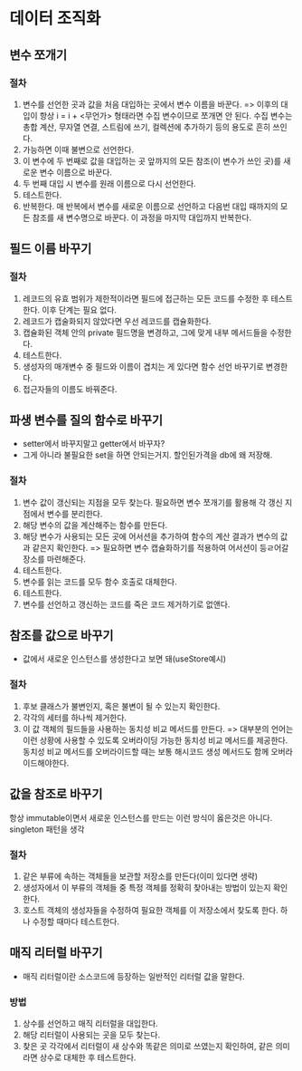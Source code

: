 # 데이터 조직화

## 변수 쪼개기

### 절차

1. 변수를 선언한 곳과 값을 처음 대입하는 곳에서 변수 이름을 바꾼다.
   => 이후의 대입이 항상 i = i + <무언가> 형태라면 수집 변수이므로 쪼개면 안 된다. 수집 변수는 총합 계산, 무자열 연결, 스트림에 쓰기, 컬렉션에 추가하기 등의 용도로 흔히 쓰인다.
2. 가능하면 이때 불변으로 선언한다.
3. 이 변수에 두 번째로 값을 대입하는 곳 앞까지의 모든 참조(이 변수가 쓰인 곳)를 새로운 변수 이름으로 바꾼다.
4. 두 번째 대입 시 변수를 원래 이름으로 다시 선언한다.
5. 테스트한다.
6. 반복한다. 매 반복에서 변수를 새로운 이름으로 선언하고 다음번 대입 때까지의 모든 참조를 새 변수명으로 바꾼다. 이 과정을 마지막 대입까지 반복한다.

## 필드 이름 바꾸기

### 절차

1. 레코드의 유효 범위가 제한적이라면 필드에 접근하는 모든 코드를 수정한 후 테스트한다. 이후 단계는 필요 없다.
2. 레코드가 캡술화되지 않았다면 우선 레코드를 캡슐화한다.
3. 캡슐화된 객체 안의 private 필드명을 변경하고, 그에 맞게 내부 메서드들을 수정한다.
4. 테스트한다.
5. 생성자의 매개변수 중 필드와 이름이 겹치는 게 있다면 함수 선언 바꾸기로 변경한다.
6. 접근자들의 이름도 바꿔준다.

## 파생 변수를 질의 함수로 바꾸기

- setter에서 바꾸지말고 getter에서 바꾸자?
- 그게 아니라 불필요한 set을 하면 안되는거지. 할인된가격을 db에 왜 저장해.

### 절차

1. 변수 값이 갱신되는 지점을 모두 찾는다. 필요하면 변수 쪼개기를 활용해 각 갱신 지점에서 변수를 분리한다.
2. 해당 변수의 값을 계산해주는 함수를 만든다.
3. 해당 변수가 사용되는 모든 곳에 어서션을 추가하여 함수의 계산 결과가 변수의 값과 같은지 확인한다.
   => 필요하면 변수 캡슐화하기를 적용하여 어서션이 등ㄹ어갈 장소를 마련해준다.
4. 테스트한다.
5. 변수를 읽는 코드를 모두 함수 호출로 대체한다.
6. 테스트한다.
7. 변수를 선언하고 갱신하는 코드를 죽은 코드 제거하기로 없앤다.

## 참조를 값으로 바꾸기

- 값에서 새로운 인스턴스를 생성한다고 보면 돼(useStore예시)

### 절차

1. 후보 클래스가 불변인지, 혹은 불변이 될 수 있는지 확인한다.
2. 각각의 세터를 하나씩 제거한다.
3. 이 값 객체의 필드들을 사용하는 동치성 비교 메서드를 만든다.
   => 대부분의 언어는 이런 상황에 사용할 수 있도록 오버라이딩 가능한 동치성 비교 메서드를 제공한다. 동치성 비교 메서드를 오버라이드할 때는 보통 해시코드 생성 메서드도 함께 오버라이드해야한다.

## 값을 참조로 바꾸기

항상 immutable이면서 새로운 인스턴스를 만드는 이런 방식이 옳은것은 아니다. singleton 패턴을 생각

### 절차

1. 같은 부류에 속하는 객체들을 보관할 저장소를 만든다(이미 있다면 생략)
2. 생성자에서 이 부류의 객체들 중 특정 객체를 정확히 찾아내는 방법이 있는지 확인한다.
3. 호스트 객체의 생성자들을 수정하여 필요한 객체를 이 저장소에서 찾도록 한다. 하나 수정할 때마다 테스트한다.

## 매직 리터럴 바꾸기

- 매직 리터럴이란 소스코드에 등장하는 일반적인 리터럴 값을 말한다.

### 방법

1. 상수를 선언하고 매직 리터럴을 대입한다.
2. 해당 리터럴이 사용되는 곳을 모두 찾는다.
3. 찾은 곳 각각에서 리터럴이 새 상수와 똑같은 의미로 쓰였는지 확인하여, 같은 의미라면 상수로 대체한 후 테스트한다.
